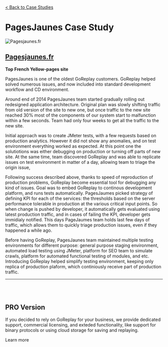 [< Back to Case Studies](/casestudy)


# PagesJaunes Case Study

![Pagesjaunes.fr](/img/customers/pagesjaume.png)
## [Pagesjaunes.fr](https://Pagesjaunes.fr)
**Top French Yellow-pages site**

<p className="font-bigger">
PagesJaunes is one of the oldest GoReplay customers.
GoReplay helped solved numerous issues, and now included into standard development workflow and CD environment.
</p>

Around end of 2014 PagesJaunes team started gradually rolling out redesigned application architecture. Original plan was slowly shifting traffic from old version of the site to new one, but once traffic to the new site reached 30% most of the components of our system start to malfunction within a few seconds. Team had only four weeks to get all the traffic to the new site.

Initial approach was to create JMeter tests, with a few requests based on production analytics. However it did not show any anomalies, and on test environment everything worked as expected. At this point one the solutiotions was either debugging on production or turning off parts of new site. At the same time, team discovered GoReplay and was able to replicate issues on test environment in matter of a day, allowing team to triage the origin issue,

Following success described above, thanks to speed of reproduction of production problems, GoReplay become essential tool for debugging any kind of issues. Goal was to embed GoReplay to continous development platform, and runs tests automatically. PagesJaumes picked strategy of defining KPI for each of the services: the thresholds based on the server performance tolerable in production at the various critical input points. So when change is pushed by developer, it automatically gets evaluated using latest production traffic, and in cases of failing the KPI, developer gets immidialy notified. This days PageJaumes team holds last few days of traffic, which allows them to quickly triage production issues, even if they happened a while ago.

Before having GoReplay, PagesJaunes team maintained multiple testing environments for different purpose: general purpose staging environment, automated load testing using JMeter, platform for SEO team to simulate crawls, platform for automated functional testing of modules, and etc. Introducing GoReplay helped simplify testing environment, keeping only replica of production plaform, which continiously receive part of production traffic.

<hr/>
<br/>
<br/>

<p className="font-bigger">
<h2>PRO Version</h2>

If you decided to rely on GoReplay for your business, we provide dedicated support, commercial licensing, and exteded functionality, like support for binary protocols or using cloud storage for saving and replaying.
</p>

<Link
  className="button button--primary button--lg"
  to="/pro">
  Learn more
</Link>